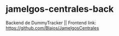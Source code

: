 # jamelgos-centrales-back
Backend de DummyTracker || Frontend link: https://github.com/Blaios/JamelgosCentrales

